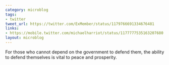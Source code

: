 ```yaml
---
category: microblog
tags:
- twitter
tweet_url: https://twitter.com/ExMember/status/1179766691334676481
links:
- https://mobile.twitter.com/michaelharriot/status/1177777535163207680
layout: microblog
---
```

For those who cannot depend on the government to defend them, the ability to defend themselves is vital to peace and prosperity.
